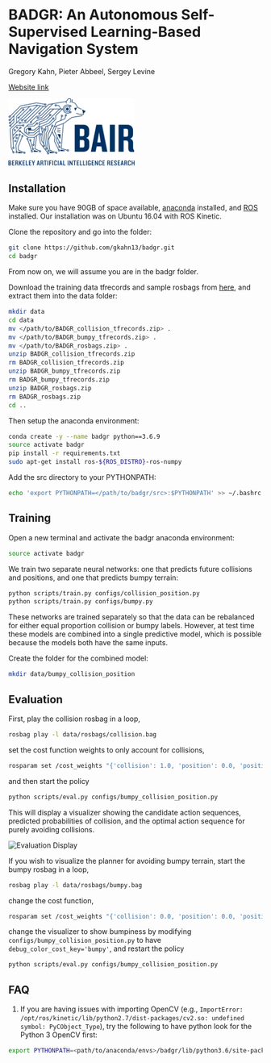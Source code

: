 
# BADGR: An Autonomous Self-Supervised Learning-Based Navigation System

Gregory Kahn, Pieter Abbeel, Sergey Levine

[Website link](https://sites.google.com/view/badgr)

<img src="./images/bair_logo.png" width="250">

## Installation

Make sure you have 90GB of space available, [anaconda](https://www.anaconda.com/distribution/) installed, and [ROS](https://www.ros.org/) installed. Our installation was on Ubuntu 16.04 with ROS Kinetic.

Clone the repository and go into the folder:

```bash
git clone https://github.com/gkahn13/badgr.git
cd badgr
```

From now on, we will assume you are in the badgr folder.

Download the training data tfrecords and sample rosbags from [here](https://drive.google.com/drive/folders/1zjtuqMIfgEbKTZ-H-uHqCKS8RPDoYiwc?usp=sharing), and extract them into the data folder:
```bash
mkdir data
cd data
mv </path/to/BADGR_collision_tfrecords.zip> .
mv </path/to/BADGR_bumpy_tfrecords.zip> .
mv </path/to/BADGR_rosbags.zip> .
unzip BADGR_collision_tfrecords.zip
rm BADGR_collision_tfrecords.zip
unzip BADGR_bumpy_tfrecords.zip
rm BADGR_bumpy_tfrecords.zip
unzip BADGR_rosbags.zip
rm BADGR_rosbags.zip
cd ..
```

Then setup the anaconda environment:
```bash
conda create -y --name badgr python==3.6.9
source activate badgr
pip install -r requirements.txt
sudo apt-get install ros-${ROS_DISTRO}-ros-numpy
```

Add the src directory to your PYTHONPATH:
```bash
echo 'export PYTHONPATH=</path/to/badgr/src>:$PYTHONPATH' >> ~/.bashrc
```

## Training

Open a new terminal and activate the badgr anaconda environment:
```bash
source activate badgr
```

We train two separate neural networks: one that predicts future collisions and positions, and one that predicts bumpy terrain:
```bash
python scripts/train.py configs/collision_position.py
python scripts/train.py configs/bumpy.py
```

These networks are trained separately so that the data can be rebalanced for either equal proportion collision or bumpy labels. However, at test time these models are combined into a single predictive model, which is possible because the models both have the same inputs.

Create the folder for the combined model:
```bash
mkdir data/bumpy_collision_position
```

## Evaluation

First, play the collision rosbag in a loop,
```bash
rosbag play -l data/rosbags/collision.bag
```

set the cost function weights to only account for collisions,
```bash
rosparam set /cost_weights "{'collision': 1.0, 'position': 0.0, 'position_sigmoid_center': 0.4, 'position_sigmoid_scale': 100., 'action_magnitude': 0.01, 'action_smooth': 0.0, 'bumpy': 0.0}"
```

and then start the policy
```bash
python scripts/eval.py configs/bumpy_collision_position.py
```

This will display a visualizer showing the candidate action sequences, predicted probabilities of collision, and the optimal action sequence for purely avoiding collisions.

![Evaluation Display](/images/eval_display.jpg)


If you wish to visualize the planner for avoiding bumpy terrain, start the bumpy rosbag in a loop,
```bash
rosbag play -l data/rosbags/bumpy.bag
```

change the cost function,
```bash
rosparam set /cost_weights "{'collision': 0.0, 'position': 0.0, 'position_sigmoid_center': 0.4, 'position_sigmoid_scale': 100., 'action_magnitude': 0.01, 'action_smooth': 0.0, 'bumpy': 1.0}"
```

change the visualizer to show bumpiness by modifying `configs/bumpy_collision_position.py` to have `debug_color_cost_key='bumpy'`, and restart the policy
```bash
python scripts/eval.py configs/bumpy_collision_position.py
```

## FAQ
1. If you are having issues with importing OpenCV (e.g., `ImportError: /opt/ros/kinetic/lib/python2.7/dist-packages/cv2.so: undefined symbol: PyCObject_Type`), try the following to have python look for the Python 3 OpenCV first:
```bash
export PYTHONPATH=<path/to/anaconda/envs>/badgr/lib/python3.6/site-packages/:$PYTHONPATH
```
